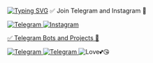 
[![Typing SVG](https://readme-typing-svg.herokuapp.com?font=Rubik+Moonrocks&color=F70000&lines=%F0%9F%91%8BHii%2C+i+am+professional+;Website+and+Coding+Student!+)](https://git.io/typing-svg)
<h align="left">✅ Join Telegram and Instagram 🤙</h>
<p align="left">
<div>
    <a href="https://telegram.me/TGTechHub">
        <img
            src="https://img.shields.io/badge/Telegram-black?&style=for-the-badge&logo=telegram"
            alt="Telegram"
        >
    </a>
 <a href="https://Instagram.com/gauravjat4x">
        <img
            src="https://img.shields.io/badge/Instagram-black?&style=for-the-badge&logo=Instagram"
            alt="Instagram"
        >
</p>
<h align="left">✅ Telegram Bots and Projects 🤙</h>
<p align="left">
<div>
    <a href="https://telegram.me/FileToLink4UBot">
        <img
            src="https://img.shields.io/badge/FileToLink4UBot-black?&style=for-the-badge&logo=telegram"
            alt="Telegram"
        >
    </a>
 <a href="https://telegram.me/FileStore4UBot">
        <img
            src="https://img.shields.io/badge/FileStore4UBot-black?&style=for-the-badge&logo=telegram"
            alt="Telegram"
        >
    </a>
<img
            src="https://github.com/TGTechHub/TGTechHub/blob/main/GIF-220627_065926.gif"
            alt="Love💕😘"
        >
